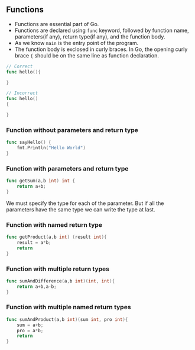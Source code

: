 ## Functions

- Functions are essential part of Go.
- Functions are declared using `func` keyword, followed by function name, parameters(if any), return type(if any), and the function body.
- As we know `main` is the entry point of the program.
- The function body is exclosed in curly braces. In Go, the opening curly brace `{` should be on the same line as function declaration.

```go
// Correct
func hello(){

}

// Incorrect
func hello()
{

}
```

### Function without parameters and return type

```go
func sayHello() {
	fmt.Println("Hello World")
}
```

### Function with parameters and return type

```go
func getSum(a,b int) int {
	return a+b;
}
```

We must specify the type for each of the parameter. But if all the parameters have the same type we can write the type at last.

### Function with named return type

```go
func getProduct(a,b int) (result int){
	result = a*b;
	return
}
```

### Function with multiple return types

```go
func sumAndDifference(a,b int)(int, int){
	return a+b,a-b;
}
```

### Function with multiple named return types

```go
func sumAndProduct(a,b int)(sum int, pro int){
	sum = a+b;
	pro = a*b;
	return
}
```
